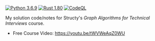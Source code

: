 [![Python 3.6.9](https://img.shields.io/badge/python-3.6+-blue.svg)](https://www.python.org/downloads/release/python-369/)
[![Rust 1.80](https://img.shields.io/badge/rust-1.80+-red.svg)](https://www.rust-lang.org/tools/install)
[![CodeQL](https://github.com/plasticuproject/graph-algos-course/actions/workflows/codeql.yml/badge.svg)](https://github.com/plasticuproject/graph-algos-course/actions/workflows/codeql.yml)

My solution code/notes for Structy's _Graph Algorithms for Technical Interviews_ course.

- Free Course Video: https://youtu.be/tWVWeAqZ0WU
